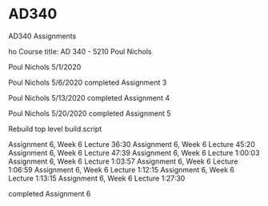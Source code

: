 # AD340
AD340 Assignments

ho
Course title: AD 340 - 5210
Poul Nichols

Poul Nichols 5/1/2020

Poul Nichols 5/6/2020
completed Assignment 3

Poul Nichols 5/13/2020
completed Assignment 4

Poul Nichols 5/20/2020
completed Assignment 5

Rebuild top level build.script

Assignment 6, Week 6 Lecture 36:30
Assignment 6, Week 6 Lecture 45:20
Assignment 6, Week 6 Lecture 47:39
Assignment 6, Week 6 Lecture 1:00:03
Assignment 6, Week 6 Lecture 1:03:57
Assignment 6, Week 6 Lecture 1:06:59
Assignment 6, Week 6 Lecture 1:12:15
Assignment 6, Week 6 Lecture 1:13:15
Assignment 6, Week 6 Lecture 1:27:30

completed Assignment 6